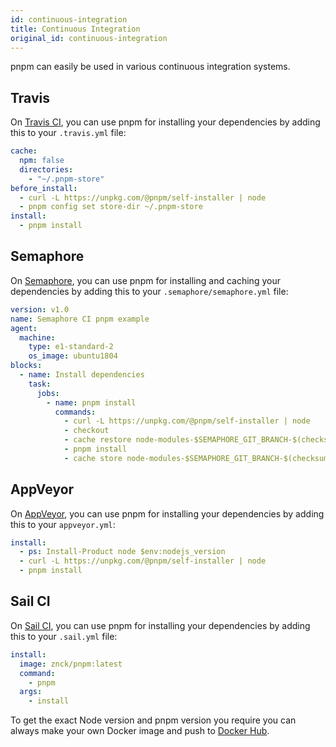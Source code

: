 ```yaml
---
id: continuous-integration
title: Continuous Integration
original_id: continuous-integration
---
```


pnpm can easily be used in various continuous integration systems.

## Travis

On [Travis CI](https://travis-ci.org/), you can use pnpm for installing your dependencies by adding this to your `.travis.yml` file:

```yaml
cache:
  npm: false
  directories:
    - "~/.pnpm-store"
before_install:
  - curl -L https://unpkg.com/@pnpm/self-installer | node
  - pnpm config set store-dir ~/.pnpm-store
install:
  - pnpm install
```

## Semaphore

On [Semaphore](https://semaphoreci.com), you can use pnpm for installing and caching your dependencies by adding this to your `.semaphore/semaphore.yml` file:

```yaml
version: v1.0
name: Semaphore CI pnpm example
agent:
  machine:
    type: e1-standard-2
    os_image: ubuntu1804
blocks:
  - name: Install dependencies
    task:
      jobs:
        - name: pnpm install
          commands:
            - curl -L https://unpkg.com/@pnpm/self-installer | node
            - checkout
            - cache restore node-modules-$SEMAPHORE_GIT_BRANCH-$(checksum package-lock.json),node-modules-$SEMAPHORE_GIT_BRANCH,node-modules-master
            - pnpm install
            - cache store node-modules-$SEMAPHORE_GIT_BRANCH-$(checksum package-lock.json) node_modules
```

## AppVeyor

On [AppVeyor](https://www.appveyor.com/), you can use pnpm for installing your dependencies by adding this to your `appveyor.yml`:

```yaml
install:
  - ps: Install-Product node $env:nodejs_version
  - curl -L https://unpkg.com/@pnpm/self-installer | node
  - pnpm install
```

## Sail CI

On [Sail CI](https://sail.ci/), you can use pnpm for installing your dependencies by adding this to your `.sail.yml` file:

```yaml
install:
  image: znck/pnpm:latest
  command:
    - pnpm
  args:
    - install
```
To get the exact Node version and pnpm version you require you can always make your own Docker image and push to [Docker Hub](https://hub.docker.com/).
